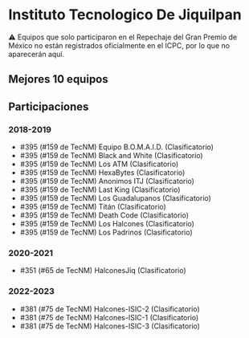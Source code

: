 # Instituto Tecnologico De Jiquilpan

:warning: Equipos que solo participaron en el Repechaje del Gran Premio de México no están registrados oficialmente en el ICPC, por lo que no aparecerán aquí.

## Mejores 10 equipos


## Participaciones

### 2018-2019

- #395 (#159 de TecNM) Equipo B.O.M.A.I.D. (Clasificatorio)
- #395 (#159 de TecNM) Black and White (Clasificatorio)
- #395 (#159 de TecNM) Los ATM (Clasificatorio)
- #395 (#159 de TecNM) HexaBytes (Clasificatorio)
- #395 (#159 de TecNM) Anonimos ITJ (Clasificatorio)
- #395 (#159 de TecNM) Last King (Clasificatorio)
- #395 (#159 de TecNM) Los Guadalupanos (Clasificatorio)
- #395 (#159 de TecNM) Titán (Clasificatorio)
- #395 (#159 de TecNM) Death Code (Clasificatorio)
- #395 (#159 de TecNM) Los Halcones (Clasificatorio)
- #395 (#159 de TecNM) Los Padrinos (Clasificatorio)

### 2020-2021

- #351 (#65 de TecNM) HalconesJiq (Clasificatorio)

### 2022-2023

- #381 (#75 de TecNM) Halcones-ISIC-2 (Clasificatorio)
- #381 (#75 de TecNM) Halcones-ISIC-1 (Clasificatorio)
- #381 (#75 de TecNM) Halcones-ISIC-3 (Clasificatorio)



